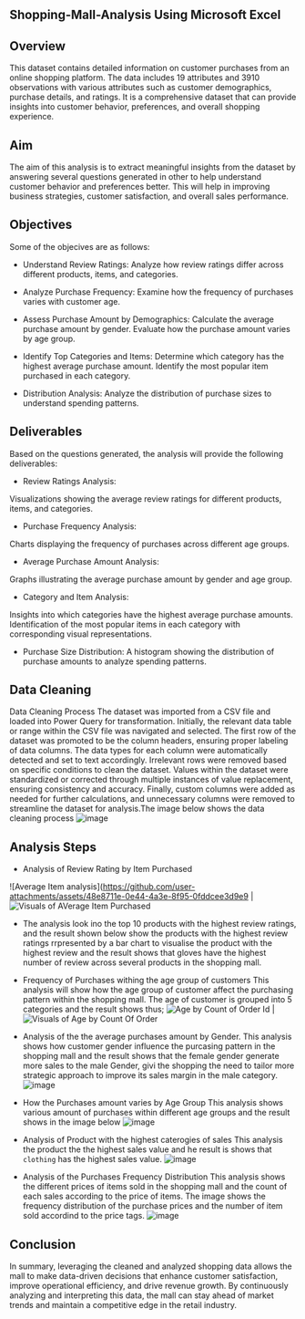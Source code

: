 ## Shopping-Mall-Analysis Using Microsoft Excel
## Overview
This dataset contains detailed information on customer purchases from an online shopping platform. The data includes 19 attributes and 3910 observations with various attributes such as customer demographics, purchase details, and ratings. It is a comprehensive dataset that can provide insights into customer behavior, preferences, and overall shopping experience.

## Aim
The aim of this analysis is to extract meaningful insights from the dataset by answering several questions generated in other to help understand customer behavior and preferences better. This will help in improving business strategies, customer satisfaction, and overall sales performance.

## Objectives
Some of the objecives are as follows:

- Understand Review Ratings:
Analyze how review ratings differ across different products, items, and categories.

- Analyze Purchase Frequency:
Examine how the frequency of purchases varies with customer age.

- Assess Purchase Amount by Demographics:
Calculate the average purchase amount by gender.
Evaluate how the purchase amount varies by age group.

- Identify Top Categories and Items:
Determine which category has the highest average purchase amount.
Identify the most popular item purchased in each category.

- Distribution Analysis:
Analyze the distribution of purchase sizes to understand spending patterns.
## Deliverables
Based on the questions generated, the analysis will provide the following deliverables:

- Review Ratings Analysis:

Visualizations showing the average review ratings for different products, items, and categories.
- Purchase Frequency Analysis:

Charts displaying the frequency of purchases across different age groups.
- Average Purchase Amount Analysis:

Graphs illustrating the average purchase amount by gender and age group.
- Category and Item Analysis:

Insights into which categories have the highest average purchase amounts.
Identification of the most popular items in each category with corresponding visual representations.

- Purchase Size Distribution:
A histogram showing the distribution of purchase amounts to analyze spending patterns.
## Data Cleaning
Data Cleaning Process
The dataset was imported from a CSV file and loaded into Power Query for transformation. Initially, the relevant data table or range within the CSV file was navigated and selected. The first row of the dataset was promoted to be the column headers, ensuring proper labeling of data columns. The data types for each column were automatically detected and set to text accordingly. Irrelevant rows were removed based on specific conditions to clean the dataset. Values within the dataset were standardized or corrected through multiple instances of value replacement, ensuring consistency and accuracy. Finally, custom columns were added as needed for further calculations, and unnecessary columns were removed to streamline the dataset for analysis.The image below shows the data cleaning process
![image](https://github.com/user-attachments/assets/2ff581c3-6cca-443f-9711-7b076b38e645)


## Analysis Steps
- Analysis of Review Rating by Item Purchased

![Average Item analysis](https://github.com/user-attachments/assets/48e8711e-0e44-4a3e-8f95-0fddcee3d9e9 | ![Visuals of AVerage Item Purchased](https://github.com/user-attachments/assets/82224938-8cef-4d3b-801f-b39a862f37a9)




- The analysis look ino the top 10 products with the highest review ratings, and the result shown below show the products with the highest review ratings rrpresented by a bar chart to visualise the product with the highest review and the result shows that gloves have the highest number of review across several products in the shopping mall.

- Frequency of Purchases withing the age group of customers
This analysis will show how the age group of customer affect the purchasing pattern within the shopping mall. The age of customer is grouped into 5 categories and the result shows thus;
![Age by Count of Order Id](https://github.com/user-attachments/assets/82597741-12e9-486b-9ca4-d50bb33b0edf) | ![Visuals of Age by Count Of Order](https://github.com/user-attachments/assets/b45e7f7e-e73e-48c4-9a34-1eb128735d62)


- Analysis of the the average purchases amount by Gender.
This analysis shows how customer gender influence the purcasing pattern in the shopping mall and the result shows that the female gender generate more sales to the male Gender, givi the shopping the need to tailor more strategic approach to improve its sales margin in the male category.
![image](https://github.com/user-attachments/assets/cbd0d596-fc89-4e03-9495-6bb5678b32e1)
- How the Purchases amount varies by Age Group
This analysis shows various amount of purchases within different age groups and the result shows in the image below
![image](https://github.com/user-attachments/assets/365c13d8-5837-4d83-821b-48011034b952)

- Analysis of Product with the highest caterogies of sales
This analysis the product the the highest sales value and he result is shows that `clothing` has the highest sales value.
![image](https://github.com/user-attachments/assets/59106929-b322-4b0a-8cb1-d80a6308b6b6)
- Analysis of the Purchases Frequency Distribution
This analysis shows the different prices of items sold in the shopping mall and the count of each sales according to the price of items. The image shows the frequency distribution of the purchase prices and the number of item sold accordind to the price tags. 
![image](https://github.com/user-attachments/assets/7a03adc0-819b-4709-ad53-c9b1df2eab3f)

## Conclusion
In summary, leveraging the cleaned and analyzed shopping data allows the mall to make data-driven decisions that enhance customer satisfaction, improve operational efficiency, and drive revenue growth. By continuously analyzing and interpreting this data, the mall can stay ahead of market trends and maintain a competitive edge in the retail industry.






